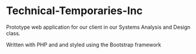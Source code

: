 # Technical-Temporaries-Inc
Prototype web application for our client in our Systems Analysis and Design class.

Written with PHP and and styled using the Bootstrap framework
